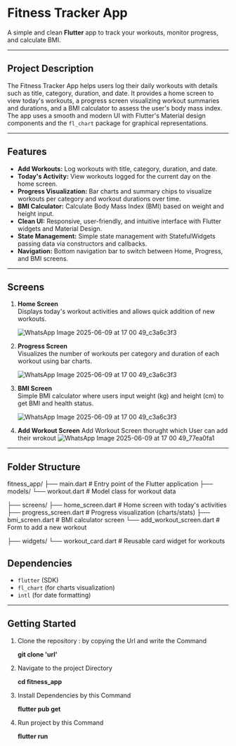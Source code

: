 # Fitness Tracker App

A simple and clean **Flutter** app to track your workouts, monitor progress, and calculate BMI.

---

## Project Description

The Fitness Tracker App helps users log their daily workouts with details such as title, category, duration, and date. It provides a home screen to view today's workouts, a progress screen visualizing workout summaries and durations, and a BMI calculator to assess the user's body mass index. The app uses a smooth and modern UI with Flutter's Material design components and the `fl_chart` package for graphical representations.

---

## Features

- **Add Workouts:** Log workouts with title, category, duration, and date.
- **Today's Activity:** View workouts logged for the current day on the home screen.
- **Progress Visualization:** Bar charts and summary chips to visualize workouts per category and workout durations over time.
- **BMI Calculator:** Calculate Body Mass Index (BMI) based on weight and height input.
- **Clean UI:** Responsive, user-friendly, and intuitive interface with Flutter widgets and Material Design.
- **State Management:** Simple state management with StatefulWidgets passing data via constructors and callbacks.
- **Navigation:** Bottom navigation bar to switch between Home, Progress, and BMI screens.

---

## Screens

1. **Home Screen**  
   Displays today's workout activities and allows quick addition of new workouts.
   
   ![WhatsApp Image 2025-06-09 at 17 00 49_c3a6c3f3](https://github.com/user-attachments/assets/56cfa93f-de2b-4fcb-bc8e-ee239a267441)



3. **Progress Screen**  
   Visualizes the number of workouts per category and duration of each workout using bar charts.
   
   ![WhatsApp Image 2025-06-09 at 17 00 49_c3a6c3f3](https://github.com/user-attachments/assets/5593fc63-cb7d-49c5-b535-eeb52845dd2a)



5. **BMI Screen**  
   Simple BMI calculator where users input weight (kg) and height (cm) to get BMI and health status.
   
   ![WhatsApp Image 2025-06-09 at 17 00 49_c3a6c3f3](https://github.com/user-attachments/assets/340cb0da-f567-4c29-8ce5-7da923050a5b)



7. **Add Workout Screen**
   Add Workout Screen thorught which User can add their wrokout
   ![WhatsApp Image 2025-06-09 at 17 00 49_77ea0fa1](https://github.com/user-attachments/assets/0ddfe8ea-de94-4817-8e73-1e1f6f85c66d)

   


---

## Folder Structure

fitness_app/
├── main.dart                          # Entry point of the Flutter application
├── models/
    └── workout.dart                   # Model class for workout data

├── screens/
    ├── home_screen.dart               # Home screen with today's activities
    ├── progress_screen.dart           # Progress visualization (charts/stats)
    ├── bmi_screen.dart                # BMI calculator screen
    └── add_workout_screen.dart        # Form to add a new workout

├── widgets/
    └── workout_card.dart              # Reusable card widget for workouts




## Dependencies

- `flutter` (SDK)
- `fl_chart` (for charts visualization)
- `intl` (for date formatting)

---

## Getting Started

1. Clone the repository : by copying the Url and write the Command

    **git clone 'url'**

3. Navigate to the project Directory

    **cd fitness_app**

5. Install Dependencies by this Command
   
    **flutter pub get**

7. Run project by this Command
   
    **flutter run** 

